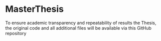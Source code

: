 # MasterThesis
To ensure academic transparency and repeatability of results the Thesis, the original code and all additional files will be available via this GitHub repository
